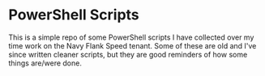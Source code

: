 # PowerShell Scripts

This is a simple repo of some PowerShell scripts I have collected over
my time work on the Navy Flank Speed tenant. Some of these are old
and I've since written cleaner scripts, but they are good reminders
of how some things are/were done.
